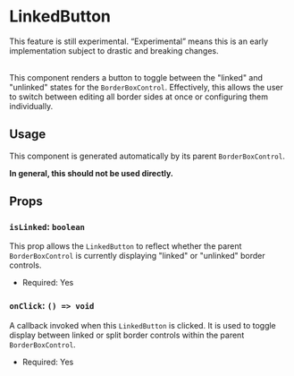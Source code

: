 # LinkedButton

<div class="callout callout-alert">
This feature is still experimental. “Experimental” means this is an early implementation subject to drastic and breaking changes.
</div>
<br />

This component renders a button to toggle between the "linked" and "unlinked"
states for the `BorderBoxControl`. Effectively, this allows the user to switch
between editing all border sides at once or configuring them individually.

## Usage

This component is generated automatically by its parent `BorderBoxControl`.

<div class="callout callout-alert">
<strong>In general, this should not be used directly.</strong>
</div>

## Props

### `isLinked`: `boolean`

This prop allows the `LinkedButton` to reflect whether the parent
`BorderBoxControl` is currently displaying "linked" or "unlinked" border
controls.

- Required: Yes

### `onClick`: `() => void`

A callback invoked when this `LinkedButton` is clicked. It is used to toggle
display between linked or split border controls within the parent
`BorderBoxControl`.

- Required: Yes
